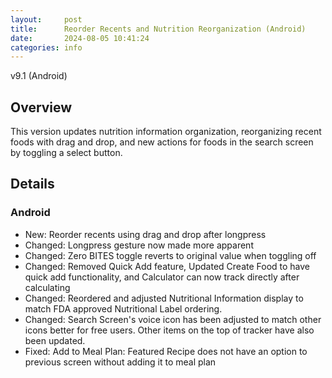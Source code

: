 ```yaml
---
layout:     post
title:      Reorder Recents and Nutrition Reorganization (Android)
date:       2024-08-05 10:41:24
categories: info
---
```


v9.1 (Android)

## Overview

This version updates nutrition information organization, reorganizing recent foods with drag and drop, and new actions for foods in the search screen by toggling a select button.

## Details

### Android
* New: Reorder recents using drag and drop after longpress
* Changed: Longpress gesture now made more apparent
* Changed: Zero BITES toggle reverts to original value when toggling off
* Changed: Removed Quick Add feature, Updated Create Food to have quick add
  functionality, and Calculator can now track directly after calculating
* Changed: Reordered and adjusted Nutritional Information display to match FDA
  approved Nutritional Label ordering.
* Changed: Search Screen's voice icon has been adjusted to match other icons
  better for free users. Other items on the top of tracker have also been
updated.
* Fixed: Add to Meal Plan: Featured Recipe does not have an option to previous screen without adding it to meal plan

